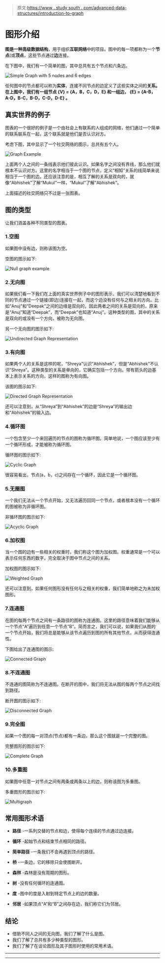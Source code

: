 > 原文:[https://www . study south . com/advanced-data-structures/introduction-to-graph](https://www.studytonight.com/advanced-data-structures/introduction-to-graphs)

# 图形介绍

**图是一种高级数据结构**，用于组织**互联网络**中的项目。图中的每一项都称为一个**节点**(或**顶点**，这些节点通过**边**连接。

在下图中，我们有一个简单的图，其中总共有五个节点和六条边。

![Simple Graph with 5 nodes and 6 edges](../Images/055282750e6e29a10bc43eda74832aed.png)

任何图中的节点都可以称为**实体**，连接不同节点的边定义了这些实体之间的**关系。在上图中，我们有一组节点 **{V} = {A，B，C，D，E}** 和一组边， **{E} = {A-B，A-D，B-C，B-D，C-D，D-E}** 。**

## 真实世界的例子

图表的一个很好的例子是一个由社会上有联系的人组成的网络，他们通过一个简单的联系联系在一起，这个联系就是他们是否认识对方。

考虑下图，其中显示了一个社交网络的图示，总共有五个人。

![Graph Example](../Images/127798900e3941ea01e24edd5edbcfc6.png)

上面两个人之间的一条线表示他们彼此认识。如果名字之间没有界线，那么他们就根本不认识对方。这里的名字相当于一个图的节点，定义“相知”关系的线简单来说相当于一个图的边。还应该注意的是，相互了解的关系是双向的，就像“Abhishek”了解“Mukul”一样，“Mukul”了解“Abhishek”。

上面描述的社交网络只不过是一张图表。

## 图的类型

让我们涵盖各种不同类型的图表。

### 1.空图

如果图中没有边，则称该图为空。

空图的图示如下:

![Null graph example](../Images/d758cf02d25b5ba34004ec4e4730e871.png)

### 2.无向图

如果我们看一下我们在上面的真实世界例子中的图形表示，我们可以清楚地看到不同的节点通过一个链接(即边)连接在一起，而这个边没有任何与之相关的方向。比如“Anuj”和“Deepak”之间的边缘是双向的，因此两者之间的关系是双向的，原来是“Anuj”知道“Deepak”，而“Deepak”也知道“Anuj”。这种类型的图，其中的关系是双向的或没有一个方向，被称为无向图。

另一个无向图的图示如下:

![Undirected Graph Representation](../Images/e9f357025a82daa21de2006ff660fdbb.png)

### 3.有向图

如果两个人的关系是这样的呢，“Shreya”认识“Abhishek”，但是“Abhishek”不认识“Shreya”。这种类型的关系是单向的，它确实包括一个方向。带有箭头的边基本上表示关系的方向，这样的图称为有向图。

该图的图示如下:

![Directed Graph Representation](../Images/49abd76d8993f4a40944cf5e9bf6ee83.png)

还可以注意到，从“Shreya”到“Abhishek”的边是“Shreya”的输出边和“Abhishek”的输入边。

### 4.循环图

一个包含至少一个来回遍历的节点的图称为循环图。简单地说，一个图应该至少有一个循环形成，才能被称为循环图。

循环图的图示如下:

![Cyclic Graph](../Images/598b8f42463f60bcd010d426aa51fd35.png)

很容易看出，节点(a，b，c)之间存在一个循环，因此它是一个循环图。

### 5.无圈图

一个我们无法从一个节点开始，又无法遍历回同一个节点，或者根本没有一个循环的图被称为非循环图。

非循环图的图示如下:

![Acyclic Graph](../Images/2f87f3492ca3530d85fa09950d872d3f.png)

### 6.加权图

当一个图的边有一些相关的权重时，我们称这个图为加权图。权重通常是一个可以表示任何东西的数字，完全取决于图中节点之间的关系。

加权图的图示如下:

![Weighted Graph](../Images/79234031391c8278c7affcac4ea68991.png)

还可以注意到，如果任何图形没有任何与之相关的权重，我们简单地称之为未加权图形。

### 7.连通图

在图的每两个节点之间有一条路径的图称为连通图。这里的路径意味着我们能够从一个节点“A”遍历到任意一个节点“B”。简而言之，我们可以说，如果我们从图的一个节点开始，我们将总是能够从该节点遍历到图的所有其他节点，从而获得连通性。

下图给出了连通图的图示:

![Connected Graph](../Images/058d36d9f1795f57abbaccbaf7ec6270.png)

### 8.不连通图

不连通的图简称为不连通图。在断开的图中，我们将无法从图的每两个节点之间找到路径。

断开图的图示如下:

![Disconnected Graph](../Images/b5866bb2b55c64ccecc1bb7e4de3cce0.png)

### 9.完全图

如果一个图的每一对顶点(节点)都有一条边，那么这个图就是一个完整的图。

完整图形的图示如下:

![Complete Graph](../Images/189047450c51ac496f9ff4f2c4168a2f.png)

### 10.多重图

如果图中任意一对节点之间有两条或两条以上的边，则称该图为多重图。

多重图形的图示如下:

![Multigraph](../Images/7488d810f201b5945324cedfdac3d946.png)

## 常用图形术语

*   **路径** -一系列交替的节点和边，使得每个连续的节点通过边连接。

*   **循环** -起始节点和结束节点相同的路径。

*   **简单路径** -一条我们不会再遇到顶点的路径。

*   **桥** -一条边，它的移除只会使图断开。

*   **森林** -森林是没有周期的图形。

*   **树** -没有任何循环的连通图。

*   **度** -图中的度是入射到特定节点上的边的数量。

*   **邻居** -如果顶点“A”和“B”之间存在边，我们称它们为邻居。

## 结论

*   借助不同人之间的无向图，我们了解了什么是图。
*   我们了解了总共有多少种类型的图形。
*   我们了解了在谈论图形及其子图形时使用的常用术语。

* * *

* * *